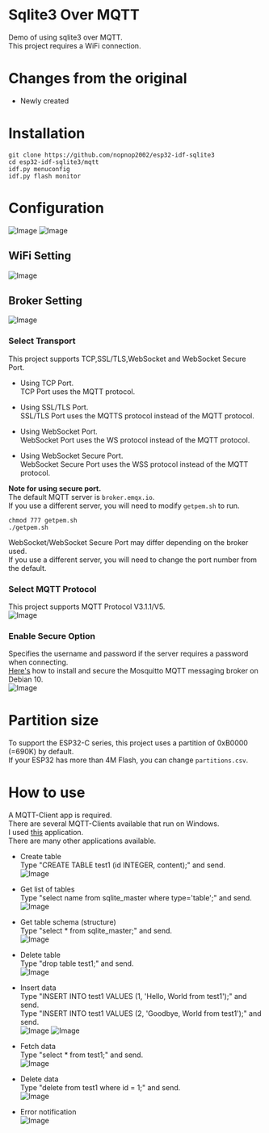 # Sqlite3 Over MQTT
Demo of using sqlite3 over MQTT.   
This project requires a WiFi connection.   

# Changes from the original   
- Newly created   

# Installation
```
git clone https://github.com/nopnop2002/esp32-idf-sqlite3
cd esp32-idf-sqlite3/mqtt
idf.py menuconfig
idf.py flash monitor
```

# Configuration
![Image](https://github.com/user-attachments/assets/78413f16-1ef2-4233-be32-0b11e12f2a93)
![Image](https://github.com/user-attachments/assets/d343837a-d2f5-469a-9012-ddd8d5031b0b)

## WiFi Setting   
![Image](https://github.com/user-attachments/assets/80e5d873-bbd4-4e5d-a710-678bc1b52cc0)

## Broker Setting   
![Image](https://github.com/user-attachments/assets/11b96d46-7eb3-49de-a0c1-1d1ba927aa0d)

### Select Transport   
This project supports TCP,SSL/TLS,WebSocket and WebSocket Secure Port.   

- Using TCP Port.   
 TCP Port uses the MQTT protocol.   

- Using SSL/TLS Port.   
 SSL/TLS Port uses the MQTTS protocol instead of the MQTT protocol.   

- Using WebSocket Port.   
 WebSocket Port uses the WS protocol instead of the MQTT protocol.   

- Using WebSocket Secure Port.   
 WebSocket Secure Port uses the WSS protocol instead of the MQTT protocol.   

__Note for using secure port.__   
The default MQTT server is ```broker.emqx.io```.   
If you use a different server, you will need to modify ```getpem.sh``` to run.   
```
chmod 777 getpem.sh
./getpem.sh
```

WebSocket/WebSocket Secure Port may differ depending on the broker used.   
If you use a different server, you will need to change the port number from the default.   

### Select MQTT Protocol   
This project supports MQTT Protocol V3.1.1/V5.   
![Image](https://github.com/user-attachments/assets/2217cd2d-db3b-4ecf-8ba2-cefb3209e279)

### Enable Secure Option   
Specifies the username and password if the server requires a password when connecting.   
[Here's](https://www.digitalocean.com/community/tutorials/how-to-install-and-secure-the-mosquitto-mqtt-messaging-broker-on-debian-10) how to install and secure the Mosquitto MQTT messaging broker on Debian 10.   
![Image](https://github.com/user-attachments/assets/cd0115f4-d15b-42a6-aaa6-e7c1e76d18cc)

# Partition size
To support the ESP32-C series, this project uses a partition of 0xB0000 (=690K) by default.   
If your ESP32 has more than 4M Flash, you can change ```partitions.csv```.   

# How to use
A MQTT-Client app is required.   
There are several MQTT-Clients available that run on Windows.   
I used [this](https://mqttx.app/) application.   
There are many other applications available.   

- Create table   
Type "CREATE TABLE test1 (id INTEGER, content);" and send.   
![Image](https://github.com/user-attachments/assets/0443e49a-ef2f-4bb0-ac50-fe76b6d6e275)

- Get list of tables   
Type "select name from sqlite_master where type='table';" and send.   
![Image](https://github.com/user-attachments/assets/91498fab-491c-46a3-b344-bc19eb462f69)

- Get table schema (structure)   
Type "select * from sqlite_master;" and send.   
![Image](https://github.com/user-attachments/assets/b2071bc5-9d9e-4831-808f-7545127cf67d)

- Delete table   
Type "drop table test1;" and send.   
![Image](https://github.com/user-attachments/assets/e0cf3bd6-ad14-449d-a400-2355487376d4)

- Insert data   
Type "INSERT INTO test1 VALUES (1, 'Hello, World from test1');" and send.   
Type "INSERT INTO test1 VALUES (2, 'Goodbye, World from test1');" and send.   
![Image](https://github.com/user-attachments/assets/720d7d31-92eb-4605-a18e-bac27e71d5a1)
![Image](https://github.com/user-attachments/assets/c2691d42-ce9f-4eb9-a51e-aa90b3e8ff79)

- Fetch data   
Type "select * from test1;" and send.   
![Image](https://github.com/user-attachments/assets/3a16bdd6-f956-4c4b-b74f-98be7640b734)

- Delete data   
Type "delete from test1 where id = 1;" and send.   
![Image](https://github.com/user-attachments/assets/e97e42cd-e61f-40af-8841-2249cb58cb92)

- Error notification   
![Image](https://github.com/user-attachments/assets/cb97ec84-ff0a-4a4f-bdf7-de0ead30bc10)


